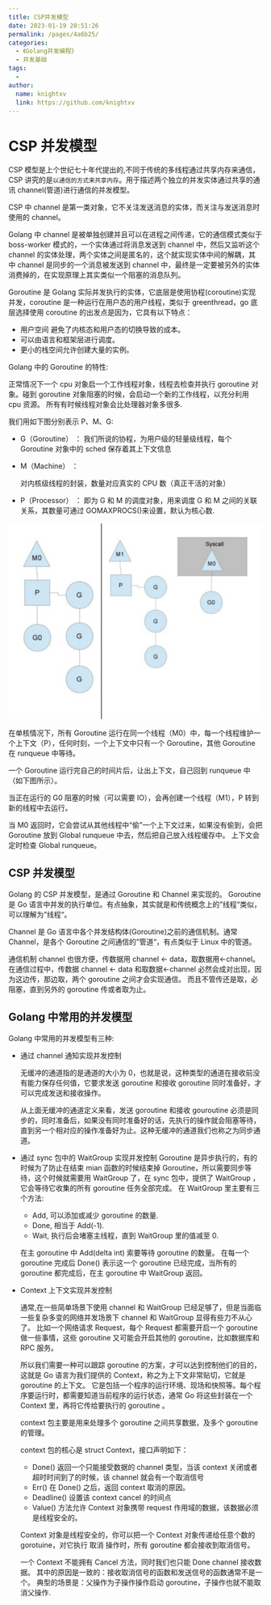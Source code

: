 ```yaml
---
title: CSP并发模型
date: 2023-01-19 20:51:26
permalink: /pages/4a6b25/
categories:
  - 《Golang并发编程》
  - 并发基础
tags:
  - 
author: 
  name: knightxv
  link: https://github.com/knightxv
---
```

# CSP 并发模型

CSP 模型是上个世纪七十年代提出的,不同于传统的多线程通过共享内存来通信，CSP 讲究的是`以通信的方式来共享内存`。用于描述两个独立的并发实体通过共享的通讯 channel(管道)进行通信的并发模型。

CSP 中 channel 是第一类对象，它不关注发送消息的实体，而关注与发送消息时使用的 channel。

Golang 中 channel 是被单独创建并且可以在进程之间传递，它的通信模式类似于 boss-worker 模式的，一个实体通过将消息发送到 channel 中，然后又监听这个 channel 的实体处理，两个实体之间是匿名的，这个就实现实体中间的解耦，其中 channel 是同步的一个消息被发送到 channel 中，最终是一定要被另外的实体消费掉的，在实现原理上其实类似一个阻塞的消息队列。

Goroutine 是 Golang 实际并发执行的实体，它底层是使用协程(coroutine)实现并发，coroutine 是一种运行在用户态的用户线程，类似于 greenthread，go 底层选择使用 coroutine 的出发点是因为，它具有以下特点：

-   用户空间 避免了内核态和用户态的切换导致的成本。
-   可以由语言和框架层进行调度。
-   更小的栈空间允许创建大量的实例。

Golang 中的 Goroutine 的特性:

正常情况下一个 cpu 对象启一个工作线程对象，线程去检查并执行 goroutine 对象。碰到 goroutine 对象阻塞的时候，会启动一个新的工作线程，以充分利用 cpu 资源。 所有有时候线程对象会比处理器对象多很多.

我们用如下图分别表示 P、M、G:

-   G（Goroutine） ：
    我们所说的协程，为用户级的轻量级线程，每个 Goroutine 对象中的 sched 保存着其上下文信息
-   M（Machine） ：

    对内核级线程的封装，数量对应真实的 CPU 数（真正干活的对象）

-   P（Processor） ：
    即为 G 和 M 的调度对象，用来调度 G 和 M 之间的关联关系，其数量可通过 GOMAXPROCS()来设置，默认为核心数.

![](./1-3.png)

在单核情况下，所有 Goroutine 运行在同一个线程（M0）中，每一个线程维护一个上下文（P），任何时刻，一个上下文中只有一个 Goroutine，其他 Goroutine 在 runqueue 中等待。

一个 Goroutine 运行完自己的时间片后，让出上下文，自己回到 runqueue 中（如下图所示）。

当正在运行的 G0 阻塞的时候（可以需要 IO），会再创建一个线程（M1），P 转到新的线程中去运行。

当 M0 返回时，它会尝试从其他线程中“偷”一个上下文过来，如果没有偷到，会把 Goroutine 放到 Global runqueue
中去，然后把自己放入线程缓存中。 上下文会定时检查 Global runqueue。

## CSP 并发模型

Golang 的 CSP 并发模型，是通过 Goroutine 和 Channel 来实现的。
Goroutine 是 Go 语言中并发的执行单位。有点抽象，其实就是和传统概念上的”线程“类似，可以理解为”线程“。

Channel 是 Go 语言中各个并发结构体(Goroutine)之前的通信机制。通常 Channel，是各个 Goroutine 之间通信的”管道“，有点类似于 Linux 中的管道。

通信机制 channel 也很方便，传数据用 channel <- data，取数据用<-channel。
在通信过程中，传数据 channel <- data 和取数据<-channel 必然会成对出现，因为这边传，那边取，两个 goroutine 之间才会实现通信。
而且不管传还是取，必阻塞，直到另外的 goroutine 传或者取为止。

## Golang 中常用的并发模型

Golang 中常用的并发模型有三种:

-   通过 channel 通知实现并发控制

    无缓冲的通道指的是通道的大小为 0，也就是说，这种类型的通道在接收前没有能力保存任何值，它要求发送 goroutine 和接收 goroutine 同时准备好，才可以完成发送和接收操作。

    从上面无缓冲的通道定义来看，发送 goroutine 和接收 gouroutine 必须是同步的，同时准备后，如果没有同时准备好的话，先执行的操作就会阻塞等待，直到另一个相对应的操作准备好为止。这种无缓冲的通道我们也称之为同步通道。

-   通过 sync 包中的 WaitGroup 实现并发控制
    Goroutine 是异步执行的，有的时候为了防止在结束 mian 函数的时候结束掉 Goroutine，所以需要同步等待，这个时候就需要用 WaitGroup 了，在 sync 包中，提供了 WaitGroup ，它会等待它收集的所有 goroutine 任务全部完成。
    在 WaitGroup 里主要有三个方法:

    -   Add, 可以添加或减少 goroutine 的数量.
    -   Done, 相当于 Add(-1).
    -   Wait, 执行后会堵塞主线程，直到 WaitGroup 里的值减至 0.

    在主 goroutine 中 Add(delta int) 索要等待 goroutine 的数量。 在每一个 goroutine 完成后 Done() 表示这一个 goroutine 已经完成，当所有的 goroutine 都完成后，在主 goroutine 中 WaitGroup 返回。

-   Context 上下文实现并发控制

    通常,在一些简单场景下使用 channel 和 WaitGroup 已经足够了，但是当面临一些复杂多变的网络并发场景下 channel 和 WaitGroup 显得有些力不从心了。 比如一个网络请求 Request，每个 Request 都需要开启一个 goroutine 做一些事情，这些 goroutine 又可能会开启其他的 goroutine，比如数据库和 RPC 服务。

    所以我们需要一种可以跟踪 goroutine 的方案，才可以达到控制他们的目的，这就是 Go 语言为我们提供的 Context，称之为上下文非常贴切，它就是 goroutine 的上下文。 它是包括一个程序的运行环境、现场和快照等。每个程序要运行时，都需要知道当前程序的运行状态，通常 Go 将这些封装在一个 Context 里，再将它传给要执行的 goroutine 。

    context 包主要是用来处理多个 goroutine 之间共享数据，及多个 goroutine 的管理。

    context 包的核心是 struct Context，接口声明如下：

    -   Done() 返回一个只能接受数据的 channel 类型，当该 context 关闭或者超时时间到了的时候，该 channel 就会有一个取消信号
    -   Err() 在 Done() 之后，返回 context 取消的原因。
    -   Deadline() 设置该 context cancel 的时间点
    -   Value() 方法允许 Context 对象携带 request 作用域的数据，该数据必须是线程安全的。

    Context 对象是线程安全的，你可以把一个 Context 对象传递给任意个数的 gorotuine，对它执行 取消 操作时，所有 goroutine 都会接收到取消信号。

    一个 Context 不能拥有 Cancel 方法，同时我们也只能 Done channel 接收数据。 其中的原因是一致的：接收取消信号的函数和发送信号的函数通常不是一个。 典型的场景是：父操作为子操作操作启动 goroutine，子操作也就不能取消父操作.
